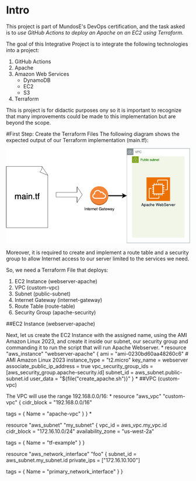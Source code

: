 # Intro
This project is part of MundosE's DevOps certification, and the task asked is to _use GitHub Actions to deploy an Apache
on an EC2 using Terraform._

The goal of this Integrative Project is to integrate the following technologies into a project:
1. GitHub Actions
2. Apache
3. Amazon Web Services
    - DynamoDB
    - EC2
    - S3
5. Terraform

This is project is for didactic purposes ony so it is important to recognize that many improvements could be made to this implementation but are beyond the scope.

#First Step: Create the Terraform Files
The following diagram shows the expected output of our Terraform implementation (main.tf):

![Output of _main.tf_.](/assets/diagrams/MainTFDiagram.png)

Moreover, it is required to create and implement a route table and a security group to allow Internet access to our server limited to the services we need.

So, we need a Terraform File that deploys:
1. EC2 Instance (webserver-apache)
2. VPC (custom-vpc)
3. Subnet (public-subnet)
4. Internet Gateway (internet-gateway)
5. Route Table (route-table)
6. Security Group (apache-security)


##EC2 Instance (webserver-apache)

Next, let us create the EC2 Instance with the assigned name, using the AMI Amazon Linux 2023, and create it inside our subnet, our security group and commanding it to run the script that will run Apache Webserver.
*
resource "aws_instance" "webserver-apache" {
  ami           = "ami-0230bd60aa48260c6" # AMI Amazon Linux 2023
  instance_type = "t2.micro"
  key_name                    = webserver
  associate_public_ip_address = true
  vpc_security_group_ids      = [aws_security_group.apache-security.id]
  subnet_id                   = aws_subnet.public-subnet.id
  user_data                   = "${file("create_apache.sh")}"
}
*
##VPC (custom-vpc)

The VPC will use the range 192.168.0.0/16:
*
resource "aws_vpc" "custom-vpc" {
  cidr_block = "192.168.0.0/16"

  tags = {
    Name = "apache-vpc"
  }
}
*


resource "aws_subnet" "my_subnet" {
  vpc_id            = aws_vpc.my_vpc.id
  cidr_block        = "172.16.10.0/24"
  availability_zone = "us-west-2a"

  tags = {
    Name = "tf-example"
  }
}

resource "aws_network_interface" "foo" {
  subnet_id   = aws_subnet.my_subnet.id
  private_ips = ["172.16.10.100"]

  tags = {
    Name = "primary_network_interface"
  }
}



